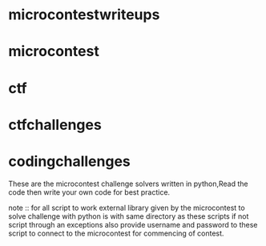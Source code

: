 # microcontestwriteups
# microcontest
# ctf
# ctfchallenges
# codingchallenges
These are the microcontest challenge solvers written in python,Read the code then write your own code for best practice.

note :: for all script to work external library given by the microcontest to solve challenge with python is with same directory as these scripts
if not script through an exceptions
also provide username and password to these script to connect to the microcontest for commencing of contest.
